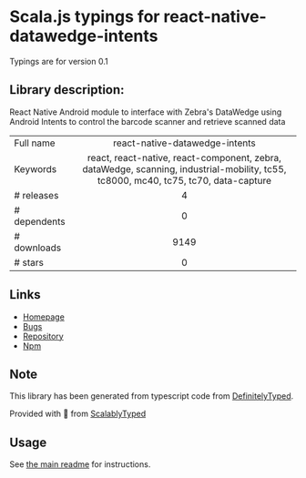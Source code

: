 
# Scala.js typings for react-native-datawedge-intents

Typings are for version 0.1

## Library description:
React Native Android module to interface with Zebra's DataWedge using Android Intents to control the barcode scanner and retrieve scanned data

|                    |                 |
| ------------------ | :-------------: |
| Full name          | react-native-datawedge-intents |
| Keywords           | react, react-native, react-component, zebra, dataWedge, scanning, industrial-mobility, tc55, tc8000, mc40, tc75, tc70, data-capture |
| # releases         | 4 |
| # dependents       | 0 |
| # downloads        | 9149 |
| # stars            | 0 |

## Links
- [Homepage](https://github.com/darryncampbell/react-native-datawedge-intents#readme)
- [Bugs](https://github.com/darryncampbell/react-native-datawedge-intents/issues)
- [Repository](https://github.com/darryncampbell/react-native-datawedge-intents)
- [Npm](https://www.npmjs.com/package/react-native-datawedge-intents)
    


## Note
This library has been generated from typescript code from [DefinitelyTyped](https://definitelytyped.org).

Provided with :purple_heart: from [ScalablyTyped](https://github.com/oyvindberg/ScalablyTyped)

## Usage
See [the main readme](../../readme.md) for instructions.


